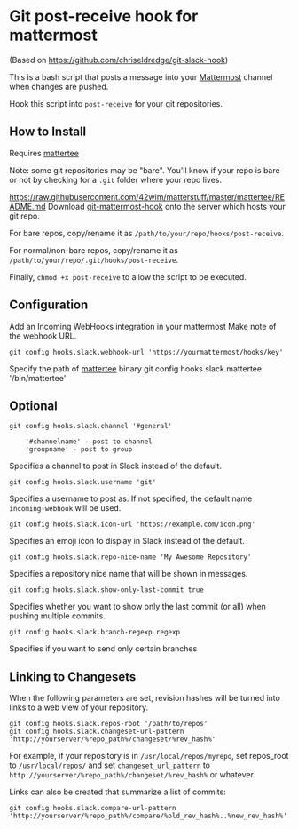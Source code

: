 # Git post-receive hook for mattermost 
(Based on https://github.com/chriseldredge/git-slack-hook)

This is a bash script that posts a message into your [Mattermost](https://mattermost.org) channel when changes are pushed.

Hook this script into `post-receive` for your git repositories.

## How to Install
Requires [mattertee](https://github.com/42wim/matterstuff/tree/master/mattertee)

Note: some git repositories may be "bare". You'll know if your repo is bare or not by checking for a `.git` folder where your repo lives.

https://raw.githubusercontent.com/42wim/matterstuff/master/mattertee/README.md
Download [git-mattermost-hook](https://raw.githubusercontent.com/42wim/matterstuff/master/git-mattermost-hook/git-mattermost-hook) onto the server which hosts your git repo.

For bare repos, copy/rename it as `/path/to/your/repo/hooks/post-receive`.

For normal/non-bare repos, copy/rename it as `/path/to/your/repo/.git/hooks/post-receive`.

Finally, `chmod +x post-receive` to allow the script to be executed.

## Configuration

Add an Incoming WebHooks integration in your mattermost
Make note of the webhook URL.

    git config hooks.slack.webhook-url 'https://yourmattermost/hooks/key'

Specify the path of [mattertee](https://github.com/42wim/matterstuff/tree/master/mattertee) binary
    git config hooks.slack.mattertee '/bin/mattertee'

## Optional

    git config hooks.slack.channel '#general'

        '#channelname' - post to channel
        'groupname' - post to group

Specifies a channel to post in Slack instead of the default.

    git config hooks.slack.username 'git'

Specifies a username to post as. If not specified, the default name `incoming-webhook` will be used.

    git config hooks.slack.icon-url 'https://example.com/icon.png'

Specifies an emoji icon to display in Slack instead of the default.

    git config hooks.slack.repo-nice-name 'My Awesome Repository'

Specifies a repository nice name that will be shown in messages.

    git config hooks.slack.show-only-last-commit true

Specifies whether you want to show only the last commit (or all) when pushing multiple commits.

    git config hooks.slack.branch-regexp regexp

Specifies if you want to send only certain branches

## Linking to Changesets

When the following parameters are set, revision hashes will be turned into links to a web view of your repository.

    git config hooks.slack.repos-root '/path/to/repos'
    git config hooks.slack.changeset-url-pattern 'http://yourserver/%repo_path%/changeset/%rev_hash%'

For example, if your repository is in `/usr/local/repos/myrepo`, set repos_root to `/usr/local/repos/` and set `changeset_url_pattern` to `http://yourserver/%repo_path%/changeset/%rev_hash%` or whatever.

Links can also be created that summarize a list of commits:

    git config hooks.slack.compare-url-pattern 'http://yourserver/%repo_path%/compare/%old_rev_hash%..%new_rev_hash%'
